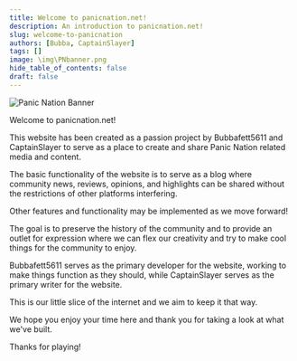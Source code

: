 ```yaml
---
title: Welcome to panicnation.net!
description: An introduction to panicnation.net!
slug: welcome-to-panicnation
authors: [Bubba, CaptainSlayer]
tags: []
image: \img\PNbanner.png
hide_table_of_contents: false
draft: false
---
```


![Panic Nation Banner](\img\PNbanner.png)

<!-- truncate -->

Welcome to panicnation.net! 

This website has been created as a passion project by Bubbafett5611 and CaptainSlayer to serve as a place to create and share Panic Nation related media and content.

The basic functionality of the website is to serve as a blog where community news, reviews, opinions, and highlights can be shared without the restrictions of other platforms interfering. 

Other features and functionality may be implemented as we move forward!

The goal is to preserve the history of the community and to provide an outlet for expression where we can flex our creativity and try to make cool things for the community to enjoy. 

Bubbafett5611 serves as the primary developer for the website, working to make things function as they should, while CaptainSlayer serves as the primary writer for the website.

This is our little slice of the internet and we aim to keep it that way. 

We hope you enjoy your time here and thank you for taking a look at what we've built. 

Thanks for playing! 
